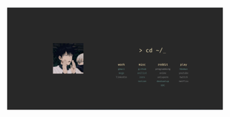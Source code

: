 
![startpage](https://github.com/Shoto31/startpages/blob/master/gruvbox/Screenshot%202022-04-10%20192531.png)
